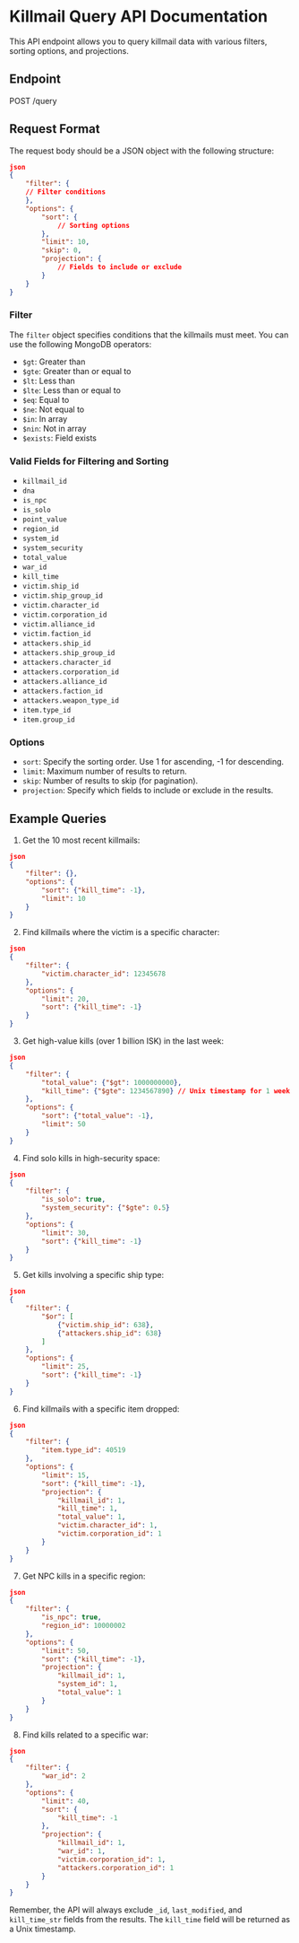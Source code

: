# Killmail Query API Documentation

This API endpoint allows you to query killmail data with various filters, sorting options, and projections.

## Endpoint

POST /query

## Request Format

The request body should be a JSON object with the following structure:

```json
json
{
    "filter": {
    // Filter conditions
    },
    "options": {
        "sort": {
            // Sorting options
        },
        "limit": 10,
        "skip": 0,
        "projection": {
            // Fields to include or exclude
        }
    }
}
```

### Filter

The `filter` object specifies conditions that the killmails must meet. You can use the following MongoDB operators:

- `$gt`: Greater than
- `$gte`: Greater than or equal to
- `$lt`: Less than
- `$lte`: Less than or equal to
- `$eq`: Equal to
- `$ne`: Not equal to
- `$in`: In array
- `$nin`: Not in array
- `$exists`: Field exists

### Valid Fields for Filtering and Sorting

- `killmail_id`
- `dna`
- `is_npc`
- `is_solo`
- `point_value`
- `region_id`
- `system_id`
- `system_security`
- `total_value`
- `war_id`
- `kill_time`
- `victim.ship_id`
- `victim.ship_group_id`
- `victim.character_id`
- `victim.corporation_id`
- `victim.alliance_id`
- `victim.faction_id`
- `attackers.ship_id`
- `attackers.ship_group_id`
- `attackers.character_id`
- `attackers.corporation_id`
- `attackers.alliance_id`
- `attackers.faction_id`
- `attackers.weapon_type_id`
- `item.type_id`
- `item.group_id`

### Options

- `sort`: Specify the sorting order. Use 1 for ascending, -1 for descending.
- `limit`: Maximum number of results to return.
- `skip`: Number of results to skip (for pagination).
- `projection`: Specify which fields to include or exclude in the results.

## Example Queries

1. Get the 10 most recent killmails:

```json
json
{
    "filter": {},
    "options": {
        "sort": {"kill_time": -1},
        "limit": 10
    }
}
```

2. Find killmails where the victim is a specific character:

```json
json
{
    "filter": {
        "victim.character_id": 12345678
    },
    "options": {
        "limit": 20,
        "sort": {"kill_time": -1}
    }
}
```

3. Get high-value kills (over 1 billion ISK) in the last week:

```json
json
{
    "filter": {
        "total_value": {"$gt": 1000000000},
        "kill_time": {"$gte": 1234567890} // Unix timestamp for 1 week ago
    },
    "options": {
        "sort": {"total_value": -1},
        "limit": 50
    }
}
```

4. Find solo kills in high-security space:

```json
json
{
    "filter": {
        "is_solo": true,
        "system_security": {"$gte": 0.5}
    },
    "options": {
        "limit": 30,
        "sort": {"kill_time": -1}
    }
}
```

5. Get kills involving a specific ship type:

```json
json
{
    "filter": {
        "$or": [
            {"victim.ship_id": 638},
            {"attackers.ship_id": 638}
        ]
    },
    "options": {
        "limit": 25,
        "sort": {"kill_time": -1}
    }
}
```

6. Find killmails with a specific item dropped:

```json
json
{
    "filter": {
        "item.type_id": 40519
    },
    "options": {
        "limit": 15,
        "sort": {"kill_time": -1},
        "projection": {
            "killmail_id": 1,
            "kill_time": 1,
            "total_value": 1,
            "victim.character_id": 1,
            "victim.corporation_id": 1
        }
    }
}
```

7. Get NPC kills in a specific region:

```json
json
{
    "filter": {
        "is_npc": true,
        "region_id": 10000002
    },
    "options": {
        "limit": 50,
        "sort": {"kill_time": -1},
        "projection": {
            "killmail_id": 1,
            "system_id": 1,
            "total_value": 1
        }
    }
}
```

8. Find kills related to a specific war:

```json
json
{
    "filter": {
        "war_id": 2
    },
    "options": {
        "limit": 40,
        "sort": {
            "kill_time": -1
        },
        "projection": {
            "killmail_id": 1,
            "war_id": 1,
            "victim.corporation_id": 1,
            "attackers.corporation_id": 1
        }
    }
}
```

Remember, the API will always exclude `_id`, `last_modified`, and `kill_time_str` fields from the results. The `kill_time` field will be returned as a Unix timestamp.
